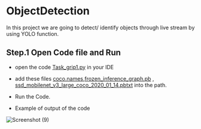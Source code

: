 # ObjectDetection
In this project we are going to detect/ identify objects through live stream by using YOLO function.

## Step.1 Open Code file and Run

- open the code [Task_grip1.py](https://github.com/VinayDhiman/ObjectDetection/commit/6abdddeff2027de93b5416a03c68255db724b326) in your IDE

- add these files [coco.names](https://github.com/VinayDhiman/ObjectDetection/blob/main/coco.names),[frozen_inference_graph.pb](https://github.com/VinayDhiman/ObjectDetection/blob/main/frozen_inference_graph.pb) , [ssd_mobilenet_v3_large_coco_2020_01_14.pbtxt](https://github.com/VinayDhiman/ObjectDetection/blob/main/ssd_mobilenet_v3_large_coco_2020_01_14.pbtxt) into the path.

- Run the Code.

- Example of output of the code


![Screenshot (9)](https://user-images.githubusercontent.com/65610858/128368056-a3fd9a8d-1f23-46b8-a871-ec859c57198e.png)
